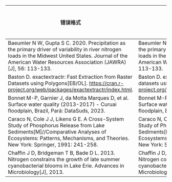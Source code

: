 | 错误格式 | 正确格式 | 错误原因 |
|----------|----------|----------|
| Baeumler N W, Gupta S C. 2020. Precipitation as the primary driver of variability in river nitrogen loads in the Midwest United States. Journal of the American Water Resources Association (JAWRA)[J], 56: 113-133. | Baeumler N W, Gupta S C. 2020. Precipitation as the primary driver of variability in river nitrogen loads in the Midwest United States. Journal of the American Water Resources Association[J], 56: 113-133. | 5 |
| Baston D. exactextractr: Fast Extraction from Raster Datasets using Polygons[EB/OL]. https://cran.r-project.org/web/packages/exactextractr/index.html. | Baston D. exactextractr: Fast extraction from raster datasets using polygons[EB/OL]. https://cran.r-project.org/web/packages/exactextractr/index.html. | 5 |
| Bonnet M-P, Garnier J, da Motta Marques D, et al. Surface water quality (2013-2017) - Curuai floodplain, Brazil, Pará: DataSuds, 2023. | Bonnet M-P, Garnier J, da Motta Marques D, et al. Surface water quality (2013-2017) - Curuai floodplain, Brazil, Pará[R]. Pará: DataSuds, 2023. | 3 |
| Caraco N, Cole J J, Likens G E. A Cross-System Study of Phosphorus Release from Lake Sediments[M]//Comparative Analyses of Ecosystems: Patterns, Mechanisms, and Theories. New York: Springer, 1991: 241-258. | Caraco N, Cole J J, Likens G E. A Cross-System Study of Phosphorus Release from Lake Sediments[M]//Comparative Analyses of Ecosystems: Patterns, Mechanisms, and Theories. New York: Springer, 1991: 241-258. | 3 |
| Chaffin J D, Bridgeman T B, Bade D L. 2013. Nitrogen constrains the growth of late summer cyanobacterial blooms in Lake Erie. Advances in Microbiology[J], 2013. | Chaffin J D, Bridgeman T B, Bade D L. 2013. Nitrogen constrains the growth of late summer cyanobacterial blooms in Lake Erie. Advances in Microbiology[J], 48: 5683-5690. | 6 |